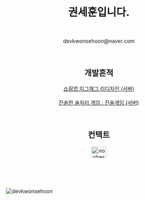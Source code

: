 <h1 align="center">권세훈입니다.</h1><br>
<p align = "center">
  <a>devkwonsehoon@naver.com</a>
</p>
<br>


<h2 align="center">개발흔적</h2>
<p align="center">
  <a href="https://github.com/SOPT-ZigZag/SERVER_ZIGZAG"> 쇼핑앱 지그재그 리디자인 (서버)</a><br><br>
  <a href="https://github.com/SOPT-ZigZag/SERVER_ZIGZAG"> 진솔한 술자리 게임 : 진술게임 (서버)</a>
</p>
<br>

<h2 align="center">컨택트</h2>
<p align="center">
<a href="https://instagram.com/noohesnowk" target="blank"><img align="center" src="https://cdn.jsdelivr.net/npm/simple-icons@3.0.1/icons/instagram.svg" alt="noohesnowk" height="30" width="40" /></a>
</p>
<br>
<br>
<br>
<p>&nbsp;<img align="center" src="https://github-readme-stats.vercel.app/api?username=devkwonsehoon&show_icons=true&locale=en" alt="devkwonsehoon" /></p>
